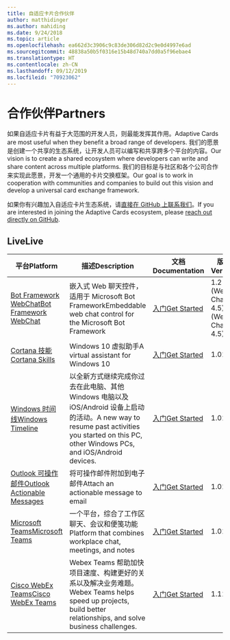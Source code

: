 ```yaml
---
title: 自适应卡片合作伙伴
author: matthidinger
ms.author: mahiding
ms.date: 9/24/2018
ms.topic: article
ms.openlocfilehash: ea662d3c3906c9c83de306d82d2c9e0d4997e6ad
ms.sourcegitcommit: 48838a50b5f0316e15b48d740a7dd0a5f96ebae4
ms.translationtype: HT
ms.contentlocale: zh-CN
ms.lasthandoff: 09/12/2019
ms.locfileid: "70923062"
---
```

# <a name="partners"></a><span data-ttu-id="0c74c-102">合作伙伴</span><span class="sxs-lookup"><span data-stu-id="0c74c-102">Partners</span></span> 

<span data-ttu-id="0c74c-103">如果自适应卡片有益于大范围的开发人员，则最能发挥其作用。</span><span class="sxs-lookup"><span data-stu-id="0c74c-103">Adaptive Cards are most useful when they benefit a broad range of developers.</span></span> <span data-ttu-id="0c74c-104">我们的愿景是创建一个共享的生态系统，让开发人员可以编写和共享跨多个平台的内容。</span><span class="sxs-lookup"><span data-stu-id="0c74c-104">Our vision is to create a shared ecosystem where developers can write and share content across multiple platforms.</span></span> <span data-ttu-id="0c74c-105">我们的目标是与社区和各个公司合作来实现此愿景，开发一个通用的卡片交换框架。</span><span class="sxs-lookup"><span data-stu-id="0c74c-105">Our goal is to work in cooperation with communities and companies to build out this vision and develop a universal card exchange framework.</span></span>

<span data-ttu-id="0c74c-106">如果你有兴趣加入自适应卡片生态系统，请[直接在 GitHub 上联系我们](https://github.com/Microsoft/AdaptiveCards)。</span><span class="sxs-lookup"><span data-stu-id="0c74c-106">If you are interested in joining the Adaptive Cards ecosystem, please [reach out directly on GitHub](https://github.com/Microsoft/AdaptiveCards).</span></span>

## <a name="live"></a><span data-ttu-id="0c74c-107">Live</span><span class="sxs-lookup"><span data-stu-id="0c74c-107">Live</span></span>

<span data-ttu-id="0c74c-108">平台</span><span class="sxs-lookup"><span data-stu-id="0c74c-108">Platform</span></span> | <span data-ttu-id="0c74c-109">描述</span><span class="sxs-lookup"><span data-stu-id="0c74c-109">Description</span></span> | <span data-ttu-id="0c74c-110">文档</span><span class="sxs-lookup"><span data-stu-id="0c74c-110">Documentation</span></span> | <span data-ttu-id="0c74c-111">版本</span><span class="sxs-lookup"><span data-stu-id="0c74c-111">Version</span></span>
---------|-------------|---------------|---------
[<span data-ttu-id="0c74c-112">Bot Framework WebChat</span><span class="sxs-lookup"><span data-stu-id="0c74c-112">Bot Framework WebChat</span></span>](https://github.com/Microsoft/BotFramework-WebChat)  | <span data-ttu-id="0c74c-113">嵌入式 Web 聊天控件，适用于 Microsoft Bot Framework</span><span class="sxs-lookup"><span data-stu-id="0c74c-113">Embeddable web chat control for the Microsoft Bot Framework</span></span> | [<span data-ttu-id="0c74c-114">入门</span><span class="sxs-lookup"><span data-stu-id="0c74c-114">Get Started</span></span>](https://docs.microsoft.com/en-us/adaptive-cards/get-started/bots) | <span data-ttu-id="0c74c-115">1.2 (Web Chat 4.5)</span><span class="sxs-lookup"><span data-stu-id="0c74c-115">1.2 (Web Chat 4.5)</span></span>
[<span data-ttu-id="0c74c-116">Cortana 技能</span><span class="sxs-lookup"><span data-stu-id="0c74c-116">Cortana Skills</span></span>](https://docs.microsoft.com/en-us/cortana/skills/adaptive-cards) | <span data-ttu-id="0c74c-117">Windows 10 虚拟助手</span><span class="sxs-lookup"><span data-stu-id="0c74c-117">A virtual assistant for Windows 10</span></span> | [<span data-ttu-id="0c74c-118">入门</span><span class="sxs-lookup"><span data-stu-id="0c74c-118">Get Started</span></span>](https://docs.microsoft.com/en-us/adaptive-cards/get-started/bots) | <span data-ttu-id="0c74c-119">1.0</span><span class="sxs-lookup"><span data-stu-id="0c74c-119">1.0</span></span>
[<span data-ttu-id="0c74c-120">Windows 时间线</span><span class="sxs-lookup"><span data-stu-id="0c74c-120">Windows Timeline</span></span>](https://blogs.windows.com/windowsexperience/2017/12/19/announcing-windows-10-insider-preview-build-17063-pc/) | <span data-ttu-id="0c74c-121">以全新方式继续完成你过去在此电脑、其他 Windows 电脑以及 iOS/Android 设备上启动的活动。</span><span class="sxs-lookup"><span data-stu-id="0c74c-121">A new way to resume past activities you started on this PC, other Windows PCs, and iOS/Android devices.</span></span> | [<span data-ttu-id="0c74c-122">入门</span><span class="sxs-lookup"><span data-stu-id="0c74c-122">Get Started</span></span>](https://docs.microsoft.com/en-us/adaptive-cards/get-started/windows) | <span data-ttu-id="0c74c-123">1.0</span><span class="sxs-lookup"><span data-stu-id="0c74c-123">1.0</span></span>
[<span data-ttu-id="0c74c-124">Outlook 可操作邮件</span><span class="sxs-lookup"><span data-stu-id="0c74c-124">Outlook Actionable Messages</span></span>](https://docs.microsoft.com/en-us/outlook/actionable-messages/)  | <span data-ttu-id="0c74c-125">将可操作邮件附加到电子邮件</span><span class="sxs-lookup"><span data-stu-id="0c74c-125">Attach an actionable message to email</span></span> | [<span data-ttu-id="0c74c-126">入门</span><span class="sxs-lookup"><span data-stu-id="0c74c-126">Get Started</span></span>](https://docs.microsoft.com/en-us/outlook/actionable-messages/) | <span data-ttu-id="0c74c-127">1.0</span><span class="sxs-lookup"><span data-stu-id="0c74c-127">1.0</span></span>
[<span data-ttu-id="0c74c-128">Microsoft Teams</span><span class="sxs-lookup"><span data-stu-id="0c74c-128">Microsoft Teams</span></span>](https://products.office.com/en-US/microsoft-teams/group-chat-software) | <span data-ttu-id="0c74c-129">一个平台，综合了工作区聊天、会议和便笺功能</span><span class="sxs-lookup"><span data-stu-id="0c74c-129">Platform that combines workplace chat, meetings, and notes</span></span> | [<span data-ttu-id="0c74c-130">入门</span><span class="sxs-lookup"><span data-stu-id="0c74c-130">Get Started</span></span>](https://docs.microsoft.com/en-us/microsoftteams/platform/concepts/cards/cards-reference#adaptive-card) | <span data-ttu-id="0c74c-131">1.0</span><span class="sxs-lookup"><span data-stu-id="0c74c-131">1.0</span></span>
[<span data-ttu-id="0c74c-132">Cisco WebEx Teams</span><span class="sxs-lookup"><span data-stu-id="0c74c-132">Cisco WebEx Teams</span></span>](https://www.webex.com/team-collaboration.html) | <span data-ttu-id="0c74c-133">Webex Teams 帮助加快项目速度、构建更好的关系以及解决业务难题。</span><span class="sxs-lookup"><span data-stu-id="0c74c-133">Webex Teams helps speed up projects, build better relationships, and solve business challenges.</span></span> | [<span data-ttu-id="0c74c-134">入门</span><span class="sxs-lookup"><span data-stu-id="0c74c-134">Get Started</span></span>](https://developer.webex.com/docs/api/guides/cards) | <span data-ttu-id="0c74c-135">1.1</span><span class="sxs-lookup"><span data-stu-id="0c74c-135">1.1</span></span>
